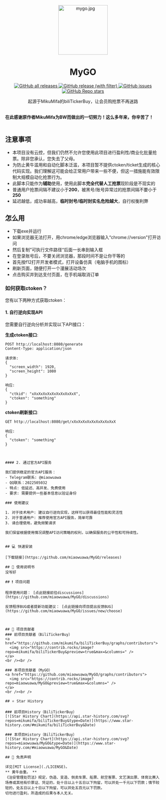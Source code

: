 <div align="center">
  <a href="https://github.com/miaowuawa/MyGO" target="_blank">
<img src="https://img.picui.cn/free/2025/06/19/6852ee5eb6324.jpg" alt="mygo.jpg" title="mygo.jpg" height="160" width="160"/>  
  </a>
  <h1 id="koishi">MyGO</h1>

<p>
  <!-- GitHub Downloads -->
  <a href="https://github.com/miaowuawa/MyGO/releases">
    <img src="https://img.shields.io/github/downloads/miaowuawa/MyGO/total" alt="GitHub all releases">
  </a>
  <!-- GitHub Release Version -->
  <a href="https://github.com/miaowuawa/MyGO/releases">
    <img src="https://img.shields.io/github/v/release/miaowuawa/MyGO" alt="GitHub release (with filter)">
  </a>
  <!-- GitHub Issues -->
  <a href="https://github.com/miaowuawa/MyGO/issues">
    <img src="https://img.shields.io/github/issues/miaowuawa/MyGO" alt="GitHub issues">
  </a>
  <!-- GitHub Stars -->
  <a href="https://github.com/miaowuawa/MyGO/stargazers">
    <img src="https://img.shields.io/github/stars/miaowuawa/MyGO" alt="GitHub Repo stars">
  </a>
</p>

起源于MikuMifa的biliTickerBuy，让会员购抢票不再迷路
</div>

<br>
<b>在此感谢原作者MikuMifa为BW而做出的一切努力！这么多年来，你辛苦了！</b>

<br>
<br>

## 注意事项

- 本项目没有云控，但我们仍然不允许您使用此项目进行盈利性/商业化批量抢票。除非您承认，您失去了父母。
- 为防止黄牛滥用和自动化脚本泛滥，本项目暂不提供ctoken/ticket生成的核心代码实现。我们理解这可能会给正常用户带来一些不便，但这一措施能有效限制大规模自动化抢票行为。
- 此脚本只能作为**辅助**使用，使用此脚本**完全代替人工抢票**现阶段是不现实的
- 普通用户抢票间隔不建议小于**200**，被黑号/账号异常过的抢票间隔不要小于**250**
- 延迟越低，成功率越高，**临时封号/临时封实名危险越大**，自行权衡利弊

## 怎么用
- 下载exe并运行
- 如果浏览器无法打开，用chrome/edge浏览器输入“chrome://version"打开访问
- 然后复制”可执行文件路径“后面一长串到输入框
- 在登录账号后，不要关闭浏览器，那段时间不是让你干等的
- 首先按f12打开开发者模式，打开设备仿真（电脑手机的图标）
- 刷新页面，随便打开一个漫展活动场次
- 点击购买并到达支付页面，在手机端取消订单

### 如何获取ctoken？

您有以下两种方式获取ctoken：

#### 1. 自行逆向实现API

您需要自行逆向分析并实现以下API接口：

**生成ctoken接口**:
```
POST http://localhost:8080/generate
Content-Type: application/json

请求体:
{
  "screen_width": 1920,
  "screen_height": 1080
}

响应:
{
  "ctkid": "xXxXxXxXxXxXxXxXxXxX",
  "ctoken": "something"
}
```

**ctoken刷新接口**:
```
GET http://localhost:8080/get/xXxXxXxXxXxXxXxXxXxX

响应:
{
  "ctoken": "something"
}
```


```


#### 2. 通过官方API服务

我们提供稳定的官方API服务：
- Telegram联系: @miaowuawa
- QQ联系：2022505032
- 特点: 低延迟、高并发、免费使用
- 要求: 需要提供一些基本信息以验证身份

### 使用建议

1. 对于技术用户: 建议自行逆向实现，这样可以获得最佳性能和灵活性
2. 对于普通用户: 推荐使用官方API服务，简单可靠
3. 请合理使用，避免频繁请求

我们保留根据使用情况调整API访问策略的权利，以确保服务的公平性和可持续性。


## 💻 快速安装

[下载链接](https://github.com/miaowuawa/MyGO/releases) 

## 👀 使用说明书
没写好

## ❗ 项目问题

程序使用问题： [点此链接前往discussions](https://github.com/miaowuawa/MyGO/discussions)

反馈程序BUG或者提新功能建议： [点此链接向项目提出反馈BUG](https://github.com/miaowuawa/MyGO/issues/new/choose)



## 🤩 项目贡献者
### 前项目贡献者（BiliTickerBuy）
<a href="https://github.com/mikumifa/biliTickerBuy/graphs/contributors">
  <img src="https://contrib.rocks/image?repo=mikumifa/biliTickerBuy&preview=true&max=&columns=" />
</a>
<br /><br />

### 本项目贡献者（MyGO）
<a href="https://github.com/miaowuawa/MyGO/graphs/contributors">
  <img src="https://contrib.rocks/image?repo=miaowuawa/MyGO&preview=true&max=&columns=" />
</a>
<br /><br />

## ⭐️ Star History

### 前项目History（BiliTickerBuy）
[![Star History Chart](https://api.star-history.com/svg?repos=mikumifa/biliTickerBuy&type=Date)](https://www.star-history.com/#mikumifa/biliTickerBuy&Date)

### 本项目History（BiliTickerBuy）
[![Star History Chart](https://api.star-history.com/svg?repos=miaowuawa/MyGO&type=Date)](https://www.star-history.com/#miaowuawa/MyGO&Date)

## 📩 免责声明

详见[MIT License](./LICENSE)。
** 黄牛自重。 ** 
《治安管理处罚法》规定，伪造、变造、倒卖车票、船票、航空客票、文艺演出票、体育比赛入场券或其他有价票证、凭证的，处十日以上十五日以下拘留，可以并处一千元以下罚款；情节较轻的，处五日以上十日以下拘留，可以并处五百元以下罚款。
切勿进行盈利，所造成的后果与本人无关。

